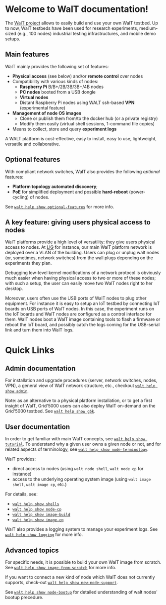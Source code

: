 
# Welcome to WalT documentation!

The [WalT project](https://walt-project.liglab.fr) allows to easily build and use your own WalT testbed.
Up to now, WalT testbeds have been used for research experiments, medium-sized (e.g., 100 nodes) industrial testing infrastructures, and mobile demo setups.

## Main features

WalT mainly provides the following set of features:
* **Physical access** (see below) and/or **remote control** over nodes
* Compatibility with various kinds of nodes:
  - **Raspberry Pi** B/B+/2B/3B/3B+/4B nodes
  - **PC nodes** booted from a USB dongle
  - **Virtual nodes**
  - Distant Raspberry Pi nodes using WALT ssh-based **VPN** (experimental feature)
* **Management of node OS images**
  - Clone or publish them from/to the docker hub (or a private registry)
  - Modify them easily (virtual shell sessions, 1-command file copies)
* Means to collect, store and query **experiment logs**

A WALT platform is cost-effective, easy to install, easy to use, lightweight, versatile and collaborative.

## Optional features

With compliant network switches, WalT also provides the following *optional* features:
* **Platform topology automated discovery**;
* **PoE** for simplified deployment and possible **hard-reboot** (power-cycling) of nodes.

See [`walt help show optional-features`](optional-features.md) for more info.

## A key feature: giving users physical access to nodes

WalT platforms provide a high level of versatility: they give users physical access to nodes.
At [LIG](https://www.liglab.fr) for instance, our main WalT platform network is deployed over a VLAN of the building.
Users can plug or unplug walt nodes (or, sometimes, network switches) from the wall plugs depending on the experiments they plan.

Debugging low-level kernel modifications of a network protocol is obviously much easier when having physical access to two or more of these nodes; with such a setup, the user can easily move two WalT nodes right to her desktop.

Moreover, users often use the USB ports of WalT nodes to plug other equipment.
For instance it is easy to setup an IoT testbed by connecting IoT boards on USB ports of WalT nodes. In this case, the experiment runs on the IoT boards and WalT nodes are configured as a control interface for them. WalT nodes boot a WalT image containing tools to flash a firmware or reboot the IoT board, and possibly catch the logs coming for the USB-serial link and turn them into WalT logs.

# Quick Links

## Admin documentation

For installation and upgrade procedures (server, network switches, nodes, VPN), a general view of WalT network structure, etc., checkout [`walt help show admin`](admin.md).

Note: as an alternative to a physical platform installation, or to get a first insight of WalT, Grid'5000 users can also deploy WalT on-demand on the Grid'5000 testbed. See [`walt help show g5k`](g5k.md).

## User documentation

In order to get familiar with main WalT concepts, see [`walt help show tutorial`](tutorial.md).
To understand why a given user owns a given node or not, and for related aspects of terminology, see [`walt help show node-terminology`](node-terminology.md).

WalT provides:
* direct access to nodes (using `walt node shell`, `walt node cp` for instance)
* access to the underlying operating system image (using `walt image shell`, `walt image cp`, etc.)

For details, see:
* [`walt help show shells`](shells.md)
* [`walt help show node-cp`](node-cp.md)
* [`walt help show image-build`](image-build.md)
* [`walt help show image-cp`](image-cp.md)

WalT also provides a logging system to manage your experiment logs.
See [`walt help show logging`](logging.md) for more info.

## Advanced topics

For specific needs, it is possible to build your own WalT image from scratch.
See [`walt help show image-from-scratch`](image-from-scratch.md) for more info.

If you want to connect a new kind of node which WalT does not currently
supports, check-out [`walt help show new-node-support`](new-node-support.md).

See [`walt help show node-bootup`](node-bootup.md) for detailed understanding
of walt nodes' bootup precedure.
